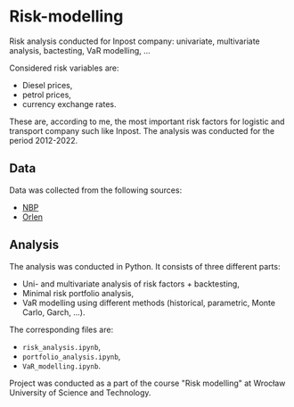 # Risk-modelling

Risk analysis conducted for Inpost company: univariate, multivariate analysis, bactesting, VaR modelling, ...

Considered risk variables are:
* Diesel prices,
* petrol prices,
* currency exchange rates.

These are, according to me, the most important risk factors for logistic and transport company such like Inpost. The analysis was conducted for the period 2012-2022.

## Data

Data was collected from the following sources:
* [NBP](https://nbp.pl/en/statistic-and-financial-reporting/rates/)
* [Orlen](https://www.orlen.pl/pl/dla-biznesu/hurtowe-ceny-paliw#paliwa-archive)

## Analysis

The analysis was conducted in Python. It consists of three different parts:
* Uni- and multivariate analysis of risk factors + backtesting,
* Minimal risk portfolio analysis,
* VaR modelling using different methods (historical, parametric, Monte Carlo, Garch, ...).

The corresponding files are:
* `risk_analysis.ipynb`,
* `portfolio_analysis.ipynb`,
* `VaR_modelling.ipynb`.

Project was conducted as a part of the course "Risk modelling" at Wrocław University of Science and Technology.